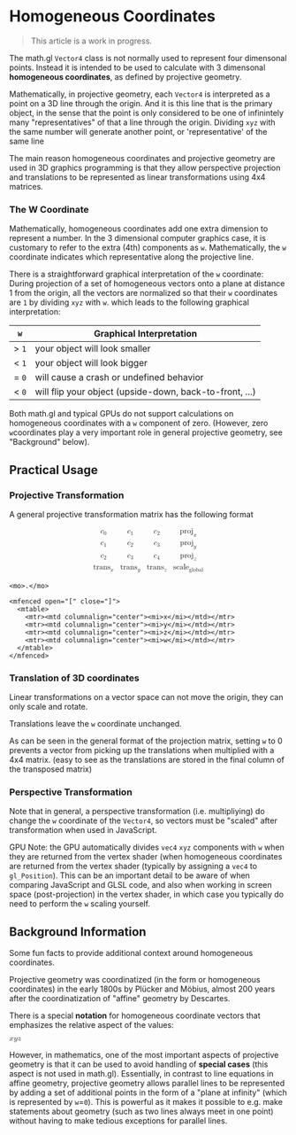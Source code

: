 # Homogeneous Coordinates

> This article is a work in progress.

The math.gl `Vector4` class is not normally used to represent four dimensonal points. Instead it is intended to be used to calculate with 3 dimensonal **homogeneous coordinates**, as defined by projective geometry.

Mathematically, in projective geometry, each `Vector4` is interpreted as a point on a 3D line through the origin. And it is this line that is the primary object, in the sense that the point is only considered to be one of infinintely many "representatives" of that a line through the origin. Dividing `xyz` with the same number will generate another point, or 'representative' of the same line

The main reason homogeneous coordinates and projective geometry are used in 3D graphics programming is that they allow perspective projection and translations to be represented as linear transformations using 4x4 matrices.


### The W Coordinate

Mathematically, homogeneous coordinates add one extra dimension to represent a number. In the 3 dimensional computer graphics case, it is customary to refer to the extra (4th) components as `w`. Mathematically, the `w` coordinate indicates which representative along the projective line.

There is a straightforward graphical interpretation of the `w` coordinate: During projection of a set of homogeneous vectors onto a plane at distance 1 from the origin, all the vectors are normalized so that their `w` coordinates are `1` by dividing `xyz` with `w`. which leads to the following graphical interpretation:

| `w`     | Graphical Interpretation  |
| ---     | --- |
| > `1`   | your object will look smaller |
| < `1`   | your object will look bigger |
| = `0`   | will cause a crash or undefined behavior |
| < `0`   | will flip your object (upside-down, back-to-front, ...) |

Both math.gl and typical GPUs do not support calculations on homogeneous coordinates with a `w` component of zero. (However, zero `w`coordinates play a very important role in general projective geometry, see "Background" below).


## Practical Usage

### Projective Transformation

A general projective transformation matrix has the following format

<math display="block">
  <mrow>
    <mfenced open="[" close="]">
      <mtable>
        <mtr>
          <mtd columnalign="center"><msub><mi>c</mi><mn>0</mn></msub></mtd>
          <mtd columnalign="center"><msub><mi>c</mi><mn>1</mn></msub></mtd>
          <mtd columnalign="center"><msub><mi>c</mi><mn>2</mn></msub></mtd>
          <mtd columnalign="center"><msub><mi>proj</mi><mi>x</mi></msub></mtd>
        </mtr>
        <mtr>
          <mtd columnalign="center"><msub><mi>c</mi><mn>1</mn></msub></mtd>
          <mtd columnalign="center"><msub><mi>c</mi><mn>2</mn></msub></mtd>
          <mtd columnalign="center"><msub><mi>c</mi><mn>3</mn></msub></mtd>
          <mtd columnalign="center"><msub><mi>proj</mi><mi>y</mi></msub></mtd>
        </mtr>
        <mtr>
          <mtd columnalign="center"><msub><mi>c</mi><mn>2</mn></msub></mtd>
          <mtd columnalign="center"><msub><mi>c</mi><mn>3</mn></msub></mtd>
          <mtd columnalign="center"><msub><mi>c</mi><mn>4</mn></msub></mtd>
          <mtd columnalign="center"><msub><mi>proj</mi><mi>z</mi></msub></mtd>
        </mtr>
        <mtr>
          <mtd columnalign="center"><msub><mi>trans</mi><mi>x</mi></msub></mtd>
          <mtd columnalign="center"><msub><mi>trans</mi><mi>y</mi></msub></mtd>
          <mtd columnalign="center"><msub><mi>trans</mi><mi>z</mi></msub></mtd>
          <mtd columnalign="center"><msub><mi>scale</mi><mi>global</mi></msub></mtd>
        </mtr>
      </mtable>
    </mfenced>

    <mo>.</mo>

    <mfenced open="[" close="]">
      <mtable>
        <mtr><mtd columnalign="center"><mi>x</mi></mtd></mtr>
        <mtr><mtd columnalign="center"><mi>y</mi></mtd></mtr>
        <mtr><mtd columnalign="center"><mi>z</mi></mtd></mtr>
        <mtr><mtd columnalign="center"><mi>w</mi></mtd></mtr>
      </mtable>
    </mfenced>
  </mrow>
</math>


### Translation of 3D coordinates

Linear transformations on a vector space can not move the origin, they can only scale and rotate.

Translations leave the `w` coordinate unchanged.

As can be seen in the general format of the projection matrix, setting `w` to 0 prevents a vector from picking up the translations when multiplied with a 4x4 matrix. (easy to see as the translations are stored in the final column of the transposed matrix)


### Perspective Transformation

Note that in general, a perspective transformation (i.e. multipliying) do change the `w` coordinate of the `Vector4`, so vectors must be "scaled" after transformation when used in JavaScript.

GPU Note: the GPU automatically divides `vec4` `xyz` components with `w` when they are returned from the vertex shader (when homogeneous coordinates are returned from the vertex shader (typically by assigning a `vec4` to `gl_Position`). This can be an important detail to be aware of when comparing JavaScript and GLSL code, and also when working in screen space (post-projection) in the vertex shader, in which case you typically do need to perform the `w` scaling yourself.


## Background Information

Some fun facts to provide additional context around homogeneous coordinates.

Projective geometry was coordinatized (in the form or homogeneous coordinates) in the early 1800s by Plücker and Möbius, almost 200 years after the coordinatization of "affine" geometry by Descartes.

There is a special **notation** for homogeneous coordinate vectors that emphasizes the relative aspect of the values:

<math>
  <mfenced open="[" close="]" separators=":::">
    <mi>x</mi><mi>y</mi><mi>z</mi>
  </mfenced>
</math>

However, in mathematics, one of the most important aspects of projective geometry is that it can be used to avoid handling of **special cases** (this aspect is not used in math.gl). Essentially, in contrast to line equations in affine geometry, projective geometry allows parallel lines to be represented by adding a set of additional points in the form of a "plane at infinity" (which is represented by `w`=`0`). This is powerful as it makes it possible to e.g. make statements about geometry (such as two lines always meet in one point) without having to make tedious exceptions for parallel lines.
